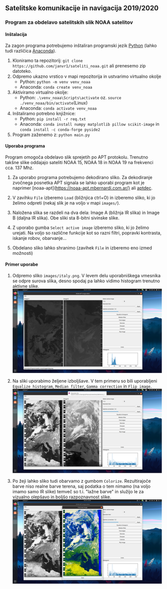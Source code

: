 ## Satelitske komunikacije in navigacija 2019/2020
### Program za obdelavo satelitskih slik NOAA satelitov

#### Inštalacija
Za zagon programa potrebujemo inštaliran programski jezik [Python](https://www.python.org/) (lahko tudi različica [Anaconda](https://www.anaconda.com/distribution/#download-section)).
1. Kloniramo ta repozitorij: `git clone https://github.com/janvr1/sateliti_noaa.git` ali prenesemo zip datoteko.
2. Odpremo ukazno vrstico v mapi repozitorija in ustvarimo virtualno okolje
    * Python: `python -m venv venv_noaa`
    * Anaconda: `conda create venv_noaa`
3. Aktiviramo virtualno okolje:
    * Python: `.\venv_noaa\Scripts\activate` oz. `source ./venv_noaa/bin/activate`(Linux)
    * Anaconda: `conda activate venv_noaa`
4. Inštaliramo potrebno knjižnice:
    * Python: `pip install -r req.txt`
    * Anaconda: `conda install numpy matplotlib pillow scikit-image` in `conda install -c conda-forge pyside2`
5. Program zaženemo z: `python main.py`

#### Uporaba programa
Program omogoča obdelavo slik sprejetih po APT protokolu. Trenutno takšne slike oddajajo sateliti NOAA 15, NOAA 18 in NOAA 19 na frekvenci cca. 137 Mhz.
1. Za uporabo programa potrebujemo dekodirano sliko. Za dekodiranje zvočnega posnetka APT signala se lahko uporabi program kot je naprimer [noaa-apt](https://noaa-apt.mbernardi.com.ar/} ali [aptdec](https://github.com/dankolbrs/aptdec).

1. V zavihku `File` izberemo `Load` (bližnjica ctrl+O) in izberemo sliko, ki jo želimo odpreti (nekaj slik je na voljo v mapi `images/`).
2. Naložena slika se razdeli na dva dela: Image A (bližnja IR slika) in Image B (daljna IR slika). Obe sliki sta 8-bitni sivinske slike.
3. Z uporabo gumba `Select active image` izberemo sliko, ki jo želimo urejati. Na voljo so različne funkcije kot so razni filtri, popravki kontrasta, iskanje robov, obarvanje...
4. Obdelano sliko lahko shranimo (zavihek `File` in izberemo eno izmed možnosti)

#### Primer uporabe
1. Odpremo sliko `images/italy.png`. V levem delu uporabniškega vmesnika se odpre surova slika, desno spodaj pa lahko vidimo histogram trenutno aktivne slike.
![](screenshots/raw_image.png)

2. Na sliki uporabimo željene izboljšave. V tem primeru so bili uporabljeni `Equalize histogram`, `Median filter`, `Gamma correction` in `Flip image`.
![](screenshots/processed_image.png)

3. Po žeji lahko sliko tudi obarvamo  z gumbom `Colorize`. Rezultirajoče barve niso realne barve terena, saj podatka o tem nimamo (na voljo imamo samo IR slike) temveč so t.i. "lažne barve" in služijo le za vizualno olepšavo in boljšo razpoznavnost slike.
![](screenshots/colorized_image.png)
